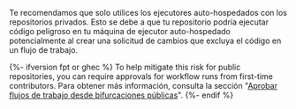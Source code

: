 Te recomendamos que solo utilices los ejecutores auto-hospedados con los repositorios privados. Esto se debe a que tu repositorio podría ejecutar código peligroso en tu máquina de ejecutor auto-hospedado potencialmente al crear una solicitud de cambios que excluya el código en un flujo de trabajo.

{%- ifversion fpt or ghec  %}
To help mitigate this risk for public repositories, you can require approvals for workflow runs from first-time contributors. Para obtener más información, consulta la sección "[Aprobar flujos de trabajo desde bifurcaciones públicas](/actions/managing-workflow-runs/approving-workflow-runs-from-public-forks)".
{%- endif %}